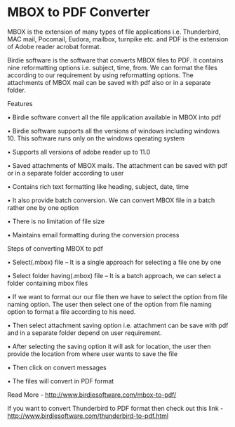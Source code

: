# MBOX to PDF Converter

MBOX is the extension of many types of file applications i.e. Thunderbird, MAC mail, Pocomail, Eudora, mailbox, turnpike etc. and PDF is the extension of Adobe reader acrobat format.

Birdie software is the software that converts MBOX files to PDF. It contains nine reformatting options i.e. subject, time, from. We can format the files according to our requirement by using reformatting options. The attachments of MBOX mail can be saved with pdf also or in a separate folder.


Features


•	Birdie software convert all the file application available in MBOX into pdf

•	Birdie software supports all the versions of windows including windows 10. This software runs only on the windows operating system

•	Supports all versions of adobe reader up to 11.0

•	Saved attachments of MBOX mails. The attachment can be saved with pdf or in a separate folder according to user

•	Contains rich text formatting like heading, subject, date, time

•	It also provide batch conversion. We can convert MBOX file in a batch rather one by one option

•	There is no limitation of file size

•	Maintains email formatting during the conversion process


Steps of converting MBOX to pdf 

•	Select(.mbox) file – It is a single approach for selecting a file one by one

•	Select folder having(.mbox) file – It is a batch approach, we can select a folder containing mbox files

•	If we want to format our our file then we have to select the option from file naming option. The user then select one of the option from file naming option to format a file according to his need.

•	Then select attachment saving option i.e. attachment can be save with pdf and in a separate folder depend on user requirement.

•	After selecting the saving option it will ask for location, the user then provide the location from where user wants to save the file

•	Then click on convert messages

•	The files will convert in PDF format



Read More - http://www.birdiesoftware.com/mbox-to-pdf/

If you want to convert Thunderbird to PDF format then check out this link - http://www.birdiesoftware.com/thunderbird-to-pdf.html

